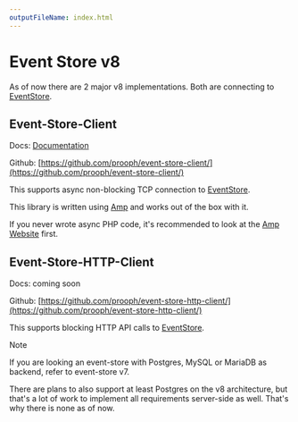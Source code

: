 ```yaml
---
outputFileName: index.html
---
```


# Event Store v8

As of now there are 2 major v8 implementations. Both are connecting to [EventStore](http://eventstore.org).

## Event-Store-Client

Docs: [Documentation](~/event-store-client/index.md)

Github: [https://github.com/prooph/event-store-client/](https://github.com/prooph/event-store-client/)

This supports async non-blocking TCP connection to [EventStore](http://eventstore.org/).

This library is written using [Amp](https://github.com/amphp/amp/) and works out of the box with it.

If you never wrote async PHP code, it's recommended to look at the [Amp Website](https://amphp.org/) first.

## Event-Store-HTTP-Client

Docs: coming soon

Github: [https://github.com/prooph/event-store-http-client/](https://github.com/prooph/event-store-http-client/)

This supports blocking HTTP API calls to [EventStore](http://eventstore.org/).

> [!NOTE]
> If you are looking an event-store with Postgres, MySQL or MariaDB as backend, refer to event-store v7.

There are plans to also support at least Postgres on the v8 architecture, but that's a lot of work to implement all requirements server-side as well. That's why there is none as of now.
